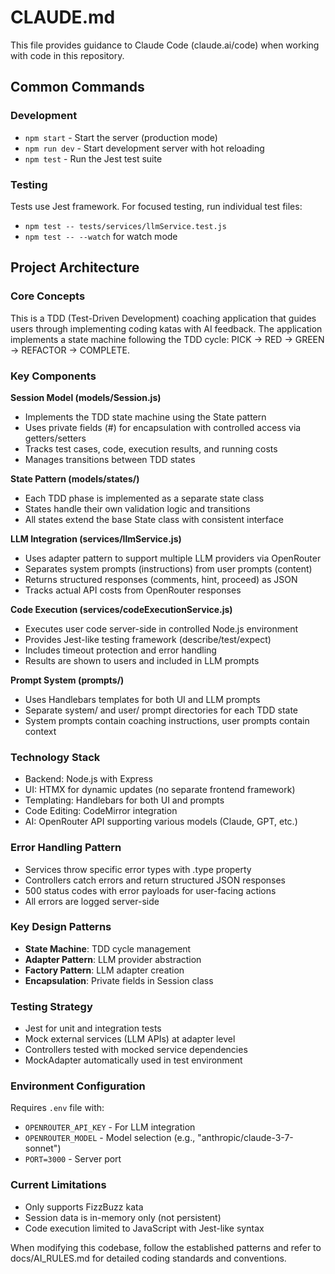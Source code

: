 # CLAUDE.md

This file provides guidance to Claude Code (claude.ai/code) when working with code in this repository.

## Common Commands

### Development
- `npm start` - Start the server (production mode)
- `npm run dev` - Start development server with hot reloading
- `npm test` - Run the Jest test suite

### Testing
Tests use Jest framework. For focused testing, run individual test files:
- `npm test -- tests/services/llmService.test.js`
- `npm test -- --watch` for watch mode

## Project Architecture

### Core Concepts
This is a TDD (Test-Driven Development) coaching application that guides users through implementing coding katas with AI feedback. The application implements a state machine following the TDD cycle: PICK → RED → GREEN → REFACTOR → COMPLETE.

### Key Components

**Session Model (models/Session.js)**
- Implements the TDD state machine using the State pattern
- Uses private fields (#) for encapsulation with controlled access via getters/setters
- Tracks test cases, code, execution results, and running costs
- Manages transitions between TDD states

**State Pattern (models/states/)**
- Each TDD phase is implemented as a separate state class
- States handle their own validation logic and transitions
- All states extend the base State class with consistent interface

**LLM Integration (services/llmService.js)**
- Uses adapter pattern to support multiple LLM providers via OpenRouter
- Separates system prompts (instructions) from user prompts (content)
- Returns structured responses (comments, hint, proceed) as JSON
- Tracks actual API costs from OpenRouter responses

**Code Execution (services/codeExecutionService.js)**
- Executes user code server-side in controlled Node.js environment
- Provides Jest-like testing framework (describe/test/expect)
- Includes timeout protection and error handling
- Results are shown to users and included in LLM prompts

**Prompt System (prompts/)**
- Uses Handlebars templates for both UI and LLM prompts
- Separate system/ and user/ prompt directories for each TDD state
- System prompts contain coaching instructions, user prompts contain context

### Technology Stack
- Backend: Node.js with Express
- UI: HTMX for dynamic updates (no separate frontend framework)
- Templating: Handlebars for both UI and prompts
- Code Editing: CodeMirror integration
- AI: OpenRouter API supporting various models (Claude, GPT, etc.)

### Error Handling Pattern
- Services throw specific error types with .type property
- Controllers catch errors and return structured JSON responses
- 500 status codes with error payloads for user-facing actions
- All errors are logged server-side

### Key Design Patterns
- **State Machine**: TDD cycle management
- **Adapter Pattern**: LLM provider abstraction
- **Factory Pattern**: LLM adapter creation
- **Encapsulation**: Private fields in Session class

### Testing Strategy
- Jest for unit and integration tests
- Mock external services (LLM APIs) at adapter level
- Controllers tested with mocked service dependencies
- MockAdapter automatically used in test environment

### Environment Configuration
Requires `.env` file with:
- `OPENROUTER_API_KEY` - For LLM integration
- `OPENROUTER_MODEL` - Model selection (e.g., "anthropic/claude-3-7-sonnet")
- `PORT=3000` - Server port

### Current Limitations
- Only supports FizzBuzz kata
- Session data is in-memory only (not persistent)
- Code execution limited to JavaScript with Jest-like syntax

When modifying this codebase, follow the established patterns and refer to docs/AI_RULES.md for detailed coding standards and conventions.